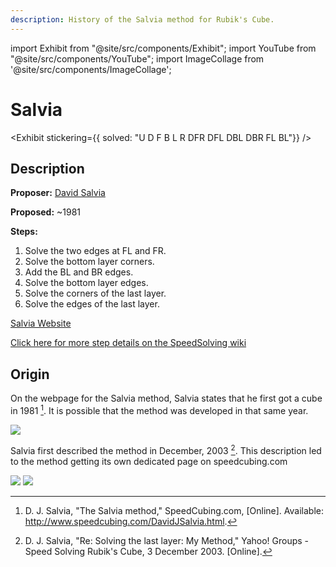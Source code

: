 ```yaml
---
description: History of the Salvia method for Rubik's Cube.
---
```


import Exhibit from "@site/src/components/Exhibit";
import YouTube from "@site/src/components/YouTube";
import ImageCollage from '@site/src/components/ImageCollage';

# Salvia

<Exhibit
stickering={{
    solved: "U D F B L R DFR DFL DBL DBR FL BL"}}
/>

## Description

**Proposer:** [David Salvia](CubingContributors/MethodDevelopers.md#salvia-david)

**Proposed:** ~1981

**Steps:**

1. Solve the two edges at FL and FR.
2. Solve the bottom layer corners.
3. Add the BL and BR edges.
4. Solve the bottom layer edges.
5. Solve the corners of the last layer.
6. Solve the edges of the last layer.

[Salvia Website](http://www.speedcubing.com/DavidJSalvia.html)

[Click here for more step details on the SpeedSolving wiki](https://www.speedsolving.com/wiki/index.php/Salvia_Method)

## Origin

On the webpage for the Salvia method, Salvia states that he first got a cube in 1981 [^salvia-nd]. It is possible that the method was developed in that same year.

![](img/Salvia/Salvia1.png)

Salvia first described the method in December, 2003 [^salvia-2003]. This description led to the method getting its own dedicated page on speedcubing.com

![](img/Salvia/Salvia2.png)
![](img/Salvia/Salvia3.png)

[^salvia-nd]: D. J. Salvia, "The Salvia method," SpeedCubing.com, [Online]. Available: http://www.speedcubing.com/DavidJSalvia.html.

[^salvia-2003]: D. J. Salvia, "Re: Solving the last layer: My Method," Yahoo! Groups - Speed Solving Rubik's Cube, 3 December 2003. [Online].
